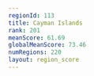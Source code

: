 ```yaml
---
regionId: 113
title: Cayman Islands
rank: 201
meanScore: 61.69
globalMeanScore: 73.46
numRegions: 220
layout: region_score
---
```

